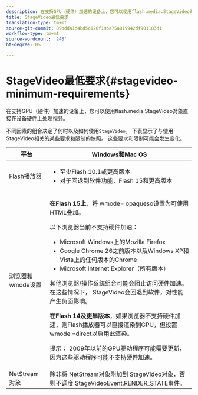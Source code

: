 ```yaml
---
description: 在支持GPU（硬件）加速的设备上，您可以使用flash.media.StageVideo对象直接在设备硬件上处理视频。
title: StageVideo最低要求
translation-type: tm+mt
source-git-commit: 89bdda1d4bd5c126f19ba75a819942df901183d1
workflow-type: tm+mt
source-wordcount: '248'
ht-degree: 0%

---
```



# StageVideo最低要求{#stagevideo-minimum-requirements}

在支持GPU（硬件）加速的设备上，您可以使用flash.media.StageVideo对象直接在设备硬件上处理视频。

<!--<a id="section_64DDAA8DB215493E8A7CA6636819D350"></a>-->

不同因素的组合决定了何时以及如何使用`StageVideo`。 下表显示了与使用StageVideo相关的某些要求和限制的快照。 这些要求和限制可能会发生变化。

<table id="table_882F4462A5AE47E28A60A39D112164A7"> 
 <thead> 
  <tr> 
   <th colname="col1" class="entry"> 平台 </th> 
   <th colname="col2" class="entry"> Windows和Mac OS </th> 
  </tr>
 </thead>
 <tbody> 
  <tr> 
   <td colname="col1"> Flash播放器 </td> 
   <td colname="col2"> 
    <ul id="ul_s42_lm2_jp"> 
     <li id="li_308FA9EC206B437A9EE04C29F9480B73">至少Flash 10.1或更高版本 </li> 
     <li id="li_5898EDB0D12A43389076BCC7F4A27A0A">对于回退到软件功能，Flash 15和更高版本 </li> 
    </ul> </td> 
  </tr> 
  <tr> 
   <td colname="col1">浏览器和<span class="codeph"> wmode</span>设置 </td> 
   <td colname="col2"> <p><b>在Flash 15上</b>，将 <span class="codeph"> wmode=</span> opaqueso设置为可使用HTML叠加。 </p> <p>以下浏览器当前不支持硬件加速： 
     <ul id="ul_frv_ykf_jp"> 
      <li id="li_3D407A61FEE042A9B85A6EFACA6D7719">Microsoft Windows上的Mozilla Firefox </li> 
      <li id="li_39B85AC352564DA8B86EA826638F1F4B">Google Chrome 26之前版本以及Windows XP和Vista上的任何版本的Chrome </li> 
      <li id="li_0042BA6070C849E6B7C4B4BF4333F712">Microsoft Internet Explorer（所有版本） </li> 
     </ul>其他浏览器/操作系统组合可能会阻止访问硬件加速。 在这些情况下， <span class="codeph"> StageVideo</span>会回退到软件，对性能产生负面影响。 </p> <p><b>在Flash 14及更早版本</b>，如果浏览器不支持硬件加速，则Flash播放器可以直接渲染到GPU，但设置 <span class="codeph"> wmode</span> =direct以启用此渲染。 <p>提示： 2009年以前的GPU驱动程序可能需要更新，因为这些驱动程序可能不支持硬件加速。 </p> </p> </td> 
  </tr> 
  <tr> 
   <td colname="col1"> NetStream对象 </td> 
   <td colname="col2">除非将<span class="codeph"> NetStream</span>对象附加到<span class="codeph"> StageVideo</span>对象，否则不调度<span class="codeph"> StageVideoEvent.RENDER_STATE</span>事件。 </td> 
  </tr> 
 </tbody> 
</table>


